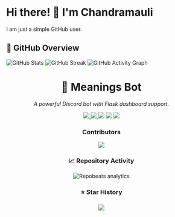 # Hi there! 👋 I'm Chandramauli  

I am just a simple GitHub user. 

## 🚀 GitHub Overview

![GitHub Stats](https://github-readme-stats.vercel.app/api?username=Chandramauli-Arm64&show_icons=true&theme=tokyonight)
![GitHub Streak](https://streak-stats.demolab.com?user=Chandramauli-Arm64&theme=tokyonight&hide_border=true)
![GitHub Activity Graph](https://github-readme-activity-graph.vercel.app/graph?username=Chandramauli-Arm64&theme=tokyo-night)

<!-- Project Title -->
<h1 align="center">🤖 Meanings Bot</h1>
<p align="center">
  <em>A powerful Discord bot with Flask dashboard support.</em>
</p>

<!-- Badges Row -->
<p align="center">
  <!-- GitHub Stats Card -->
  <a href="https://github.com/xFanexx/meanings">
    <img src="https://github-readme-stats.vercel.app/api/pin/?username=xFanexx&repo=meanings&theme=tokyonight" />
  </a>
  <!-- Latest Release -->
  <a href="https://github.com/xFanexx/meanings/releases">
    <img src="https://img.shields.io/github/v/release/xFanexx/meanings?label=Release&color=blue" />
  </a>
  <!-- Python Version -->
  <img src="https://img.shields.io/badge/Python-3.12+-blue?logo=python&logoColor=white" />
  <!-- Dependency Example -->
  <img src="https://img.shields.io/badge/discord.py-2.5.2-green" />
  <!-- License -->
  <a href="https://github.com/xFanexx/meanings/blob/master/LICENSE">
    <img src="https://img.shields.io/github/license/xFanexx/meanings?color=yellow" />
  </a>
</p>

<!-- Contributors -->
<h3 align="center">Contributors</h3>
<p align="center">
  <a href="https://github.com/xFanexx/meanings/graphs/contributors">
    <img src="https://contrib.rocks/image?repo=xFanexx/meanings" />
  </a>
</p>

<!-- Repo Stats -->
<h3 align="center">📈 Repository Activity</h3>
<p align="center">
  <img src="https://repobeats.axiom.co/api/embed/c1ef2a65d7070c59ab37722aa2339e6d8a23e939.svg" alt="Repobeats analytics" />
</p>

<!-- Star History -->
<h3 align="center">⭐ Star History</h3>
<p align="center">
  <a href="https://star-history.com/#xFanexx/meanings&Date">
    <img src="https://api.star-history.com/svg?repos=xFanexx/meanings&type=Date" />
  </a>
</p>